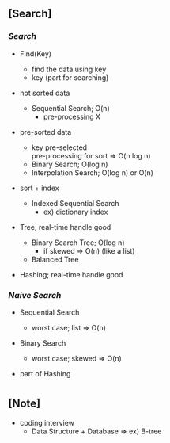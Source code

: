 ## [Search]

### _Search_

- Find(Key)

  - find the data using key
  - key (part for searching)

- not sorted data

  - Sequential Search; O(n)
    - pre-processing X

- pre-sorted data

  - key pre-selected <br/>
    pre-processing for sort => O(n log n)
  - Binary Search; O(log n)
  - Interpolation Search; O(log n) or O(n)

- sort + index

  - Indexed Sequential Search
    - ex) dictionary index

- Tree; real-time handle good

  - Binary Search Tree; O(log n)
    - if skewed => O(n) (like a list)
  - Balanced Tree

- Hashing; real-time handle good

### _Naive Search_

- Sequential Search

  - worst case; list => O(n)

- Binary Search

  - worst case; skewed => O(n)

- part of Hashing

#

## [Note]

- coding interview
  - Data Structure + Database => ex) B-tree
